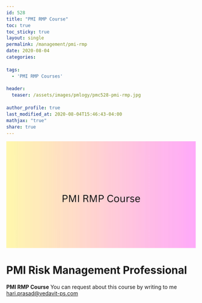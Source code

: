 ```yaml
---
id: 528    
title: "PMI RMP Course"
toc: true
toc_sticky: true
layout: single
permalink: /management/pmi-rmp
date: 2020-08-04
categories:

tags: 
  - 'PMI RMP Courses'

header:
  teaser: /assets/images/pmlogy/pmc528-pmi-rmp.jpg

author_profile: true
last_modified_at: 2020-08-04T15:46:43-04:00
mathjax: "true"
share: true
---
```


![PMI RMP](/assets/images/pmlogy/pmc528-pmi-rmp.jpg)

# PMI Risk Management Professional 

**PMI RMP Course**
You can request about this course by writing to me hari.prasad@vedavit-ps.com 

